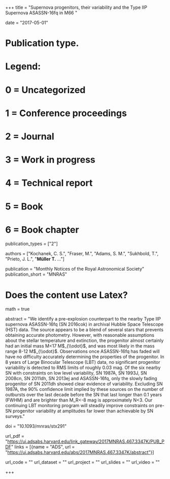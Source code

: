 +++
title = "Supernova progenitors, their variability and the Type IIP Supernova ASASSN-16fq in M66 "

date = "2017-05-01"

# Publication type.
# Legend:
# 0 = Uncategorized
# 1 = Conference proceedings
# 2 = Journal
# 3 = Work in progress
# 4 = Technical report
# 5 = Book
# 6 = Book chapter
publication_types = ["2"]

authors = ["Kochanek, C. S.", "Fraser, M.", "Adams, S. M.", "Sukhbold, T.", "Prieto, J. L.", "**Müller T.** ..."]

publication = "Monthly Notices of the Royal Astronomical Society"
publication_short = "MNRAS"

# Does the content use Latex?
math = true

abstract = "We identify a pre-explosion counterpart to the nearby Type IIP supernova ASASSN-16fq (SN 2016cok) in archival Hubble Space Telescope (HST) data. The source appears to be a blend of several stars that prevents obtaining accurate photometry. However, with reasonable assumptions about the stellar temperature and extinction, the progenitor almost certainly had an initial mass M$<$17 M$_{\\odot}$, and was most likely in the mass range 8-12 M$_{\\odot}$. Observations once ASASSN-16fq has faded will have no difficulty accurately determining the properties of the progenitor. In 8 years of Large Binocular Telescope (LBT) data, no significant progenitor variability is detected to RMS limits of roughly 0.03 mag. Of the six nearby SN with constraints on low level variability, SN 1987A, SN 1993J, SN 2008cn, SN 2011dh, SN 2013ej and ASASSN-16fq, only the slowly fading progenitor of SN 2011dh showed clear evidence of variability. Excluding SN 1987A, the 90% confidence limit implied by these sources on the number of outbursts over the last decade before the SN that last longer than 0.1 years (FWHM) and are brighter than M_R$<$-8 mag is approximately N$<$3. Our continuing LBT monitoring program will steadily improve constraints on pre-SN progenitor variability at amplitudes far lower than achievable by SN surveys."

doi = "10.1093/mnras/stx291"

url_pdf = "https://ui.adsabs.harvard.edu/link_gateway/2017MNRAS.467.3347K/PUB_PDF"
links = [{name = "ADS", url = "https://ui.adsabs.harvard.edu/abs/2017MNRAS.467.3347K/abstract"}]

url_code = ""
url_dataset = ""
url_project = ""
url_slides = ""
url_video = ""

+++

